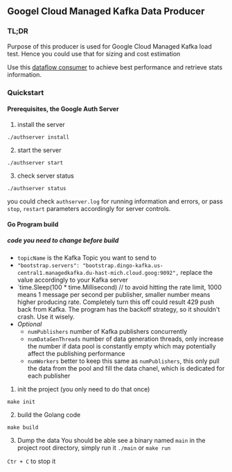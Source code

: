 ## Googel Cloud Managed Kafka Data Producer

### TL;DR
Purpose of this producer is used for Google Cloud Managed Kafka load test. Hence you could use that for sizing and cost estimation

Use this [dataflow consumer](https://github.com/cloudymoma/managedkafka-dataflow) to achieve best performance and retrieve stats information.

### Quickstart

#### Prerequisites, the Google Auth Server 

1. install the server

```shell
./authserver install
```

2. start the server

```shell
./authserver start
```

3. check server status

```shell
./authserver status
```

you could check `authserver.log` for running information and errors, or pass
`stop`, `restart` parameters accordingly for server controls.

#### Go Program build

##### code you need to change before build 

- `topicName` is the Kafka Topic you want to send to
- `"bootstrap.servers": "bootstrap.dingo-kafka.us-central1.managedkafka.du-hast-mich.cloud.goog:9092",` replace the value accordingly to your Kafka server
- `time.Sleep(100 * time.Millisecond) // to avoid hitting the rate limit, 1000 means 1 message per second per publisher, smaller number means higher producing rate. Completely turn this off could result 429 push back from Kafka. The program has the backoff strategy, so it shouldn't crash. Use it wisely.
- *Optional*
  - `numPublishers` number of Kafka publishers concurrently
  - `numDataGenThreads` number of data generation threads, only increase the number if data pool is constantly empty which may potentially affect the publishing performance
  - `numWorkers` better to keep this same as `numPublishers`, this only pull the data from the pool and fill the data chanel, which is dedicated for each publisher

1. init the project (you only need to do that once)

```shell
make init
```

2. build the Golang code

```shell
make build
```

3. Dump the data
You should be able see a binary named `main` in the project root directory,
simply run it `./main` or `make run` 

`Ctr + C` to stop it

